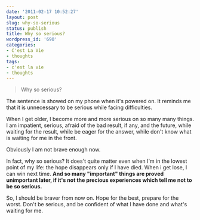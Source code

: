 ```yaml
---
date: '2011-02-17 10:52:27'
layout: post
slug: why-so-serious
status: publish
title: Why so serious?
wordpress_id: '690'
categories:
- C'est La Vie
- thoughts
tags:
- c'est la vie
- thoughts
---
```


> Why so serious?



The sentence is showed on my phone when it's powered on. It reminds me that it is unnecessary to be serious while facing difficulties.

When I get older, I become more and more serious on so many many things. I am impatient, serious, afraid of the bad result, if any, and the future, while waiting for the result, while be eager for the answer, while don't know what is waiting for me in the front.

Obviously I am not brave enough now.

In fact, why so serious? It does't quite matter even when I'm in the lowest point of my life: the hope disappears only if I have died. When i get lose, I can win next time. **And so many "important" things are proved unimportant later, if it's not the precious experiences which tell me not to be so serious.**

So, I should be braver from now on. Hope for the best, prepare for the worst. Don't be serious, and be confident of what I have done and what's waiting for me.
